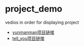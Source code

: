 # project_demo
vedios in order for displaying project

+ <a href="https://github.com/Ivan-blade/springboot-vue">yunmanman项目链接</a>
+ <a href="https://github.com/Ivan-blade/tell_you_other_day">tell_you项目链接</a>
